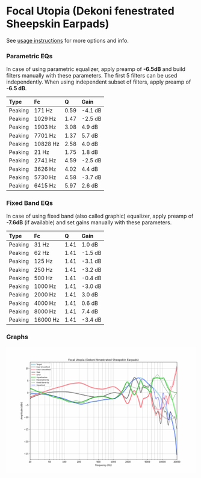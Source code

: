 # Focal Utopia (Dekoni fenestrated Sheepskin Earpads)
See [usage instructions](https://github.com/jaakkopasanen/AutoEq#usage) for more options and info.

### Parametric EQs
In case of using parametric equalizer, apply preamp of **-6.5dB** and build filters manually
with these parameters. The first 5 filters can be used independently.
When using independent subset of filters, apply preamp of **-6.5 dB**.

| Type    | Fc       |    Q | Gain    |
|:--------|:---------|:-----|:--------|
| Peaking | 171 Hz   | 0.59 | -4.1 dB |
| Peaking | 1029 Hz  | 1.47 | -2.5 dB |
| Peaking | 1903 Hz  | 3.08 | 4.9 dB  |
| Peaking | 7701 Hz  | 1.37 | 5.7 dB  |
| Peaking | 10828 Hz | 2.58 | 4.0 dB  |
| Peaking | 21 Hz    | 1.75 | 1.8 dB  |
| Peaking | 2741 Hz  | 4.59 | -2.5 dB |
| Peaking | 3626 Hz  | 4.02 | 4.4 dB  |
| Peaking | 5730 Hz  | 4.58 | -3.7 dB |
| Peaking | 6415 Hz  | 5.97 | 2.6 dB  |

### Fixed Band EQs
In case of using fixed band (also called graphic) equalizer, apply preamp of **-7.6dB**
(if available) and set gains manually with these parameters.

| Type    | Fc       |    Q | Gain    |
|:--------|:---------|:-----|:--------|
| Peaking | 31 Hz    | 1.41 | 1.0 dB  |
| Peaking | 62 Hz    | 1.41 | -1.5 dB |
| Peaking | 125 Hz   | 1.41 | -3.1 dB |
| Peaking | 250 Hz   | 1.41 | -3.2 dB |
| Peaking | 500 Hz   | 1.41 | -0.4 dB |
| Peaking | 1000 Hz  | 1.41 | -3.0 dB |
| Peaking | 2000 Hz  | 1.41 | 3.0 dB  |
| Peaking | 4000 Hz  | 1.41 | 0.6 dB  |
| Peaking | 8000 Hz  | 1.41 | 7.4 dB  |
| Peaking | 16000 Hz | 1.41 | -3.4 dB |

### Graphs
![](./Focal%20Utopia%20(Dekoni%20fenestrated%20Sheepskin%20Earpads).png)